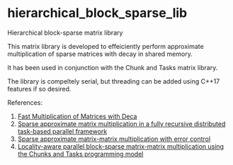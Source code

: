 # hierarchical_block_sparse_lib
Hierarchical block-sparse matrix library

This matrix library is developed to effeiciently perform approximate multiplication of sparse matrices with decay in shared memory. 

It has been used in conjunction with the Chunk and Tasks matrix library.

The library is compeltely serial, but threading can be added using C++17 features if so desired. 

References:
1. [Fast Multiplication of Matrices with Deca](https://arxiv.org/abs/1011.3534)
2. [Sparse approximate matrix multiplication in a fully recursive distributed task-based parallel framework](https://arxiv.org/abs/1906.08148)
3. [Sparse approximate matrix-matrix multiplication with error control](https://arxiv.org/abs/2005.10680)
4. [Locality-aware parallel block-sparse matrix-matrix multiplication using the Chunks and Tasks programming model](https://arxiv.org/abs/1501.07800)
